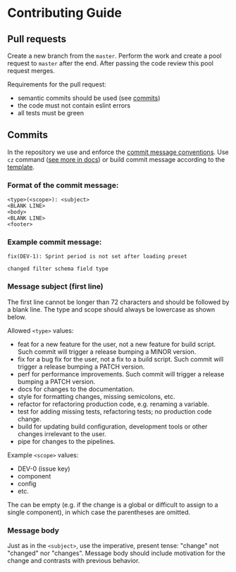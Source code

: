 # Contributing Guide

## Pull requests
Create a new branch from the `master`.
Perform the work and create a pool request to `master` after the end.
After passing the code review this pool request merges.

Requirements for the pull request:
- semantic commits should be used (see [commits](#commits))
- the code must not contain eslint errors
- all tests must be green

## Commits
In the repository we use and enforce the [commit message conventions](https://www.conventionalcommits.org/en/v1.0.0/).
Use `cz` command ([see more in docs](https://www.npmjs.com/package/commitizen?activeTab=readme)) or build commit message according to the [template](#format-of-the-commit-message).

### Format of the commit message:
```
<type>(<scope>): <subject>
<BLANK LINE>
<body>
<BLANK LINE>
<footer>
```

### Example commit message:
```
fix(DEV-1): Sprint period is not set after loading preset

changed filter schema field type
```

### Message subject (first line)

The first line cannot be longer than 72 characters and should be followed by a blank line. The type and scope should always be lowercase as shown below.

Allowed `<type>` values:
- feat for a new feature for the user, not a new feature for build script. Such commit will trigger a release bumping a MINOR version.
- fix for a bug fix for the user, not a fix to a build script. Such commit will trigger a release bumping a PATCH version.
- perf for performance improvements. Such commit will trigger a release bumping a PATCH version.
- docs for changes to the documentation.
- style for formatting changes, missing semicolons, etc.
- refactor for refactoring production code, e.g. renaming a variable.
- test for adding missing tests, refactoring tests; no production code change.
- build for updating build configuration, development tools or other changes irrelevant to the user.
- pipe for changes to the pipelines.

Example `<scope>` values:
- DEV-0 (issue key)
- component
- config
- etc.

The <scope> can be empty (e.g. if the change is a global or difficult to assign to a single component), in which case the parentheses are omitted.

### Message body
Just as in the `<subject>`, use the imperative, present tense: "change" not "changed" nor "changes". Message body should include motivation for the change and contrasts with previous behavior.



